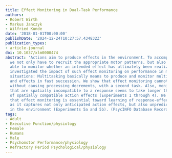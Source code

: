 ```yaml
---
title: Effect Monitoring in Dual-Task Performance
authors:
- Robert Wirth
- Markus Janczyk
- Wilfried Kunde
date: '2018-01-01T00:00:00'
publishDate: '2024-12-24T10:27:57.434832Z'
publication_types:
- article-journal
doi: 10.1037/xlm0000474
abstract: 'Actions aim to produce effects in the environment. To accomplish this properly,
  we not only have to recruit the appropriate motor patterns, but also we must be
  able to monitor whether an intended effect has ultimately been realized. Here, we
  investigated the impact of such effect monitoring on performance in multitasking
  situations: Multitasking basically means to produce and monitor multiple actions
  and effects in fast succession. We show that effect monitoring cannot run in parallel,
  without causing processing decrements, with a second task. Also, monitoring of effects
  that are spatially incompatible to a response seems to take longer than the monitoring
  of spatially compatible action effects (Experiments 1 through 4). We further argue
  that effect monitoring is essential toward learning of response-effect associations,
  as it captures not only anticipated action effects, but also unpredictable occurrences
  in the environment (Experiments 5a and 5b). (PsycINFO Database Record'
tags:
- Adult
- Executive Function/physiology
- Female
- Humans
- Male
- Psychomotor Performance/physiology
- Refractory Period Psychological/physiology
---
```

